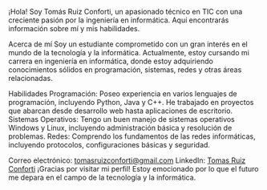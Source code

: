 ¡Hola! Soy Tomás Ruiz Conforti, un apasionado técnico en TIC con una creciente pasión por la ingeniería en informática. Aquí encontrarás información sobre mí y mis habilidades.

Acerca de mí
Soy un estudiante comprometido con un gran interés en el mundo de la tecnología y la informática. Actualmente, estoy cursando mi carrera en ingeniería en informática, donde estoy adquiriendo conocimientos sólidos en programación, sistemas, redes y otras áreas relacionadas.

Habilidades
Programación: Poseo experiencia en varios lenguajes de programación, incluyendo Python, Java y C++. He trabajado en proyectos que abarcan desde desarrollo web hasta aplicaciones de escritorio.
Sistemas Operativos: Tengo un buen manejo de sistemas operativos Windows y Linux, incluyendo administración básica y resolución de problemas.
Redes: Comprendo los fundamentos de las redes informáticas, incluyendo protocolos, configuraciones básicas y seguridad.

Correo electrónico: tomasruizconforti@gmail.com
LinkedIn: [Tomas Ruiz Conforti](https://www.linkedin.com/in/tomas-ruiz-conforti-5970a4227/) 
¡Gracias por visitar mi perfil! Estoy emocionado por lo que el futuro me depara en el campo de la tecnología y la informática.
